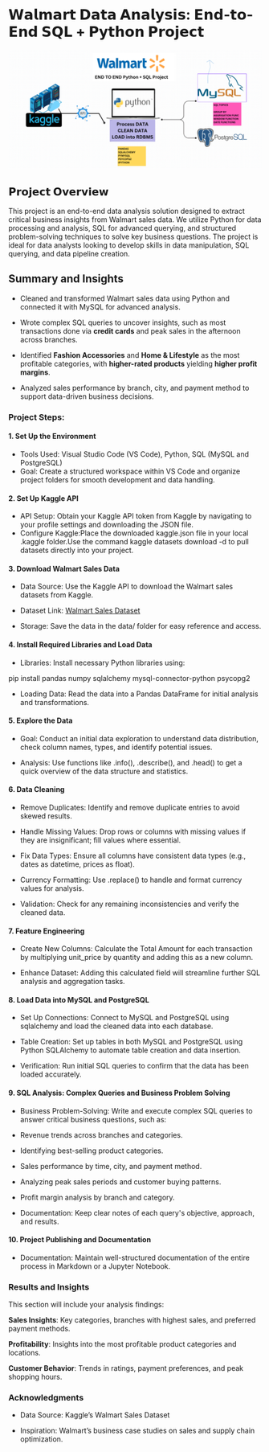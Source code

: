 # 𝗪𝗮𝗹𝗺𝗮𝗿𝘁 𝗗𝗮𝘁𝗮 𝗔𝗻𝗮𝗹𝘆𝘀𝗶𝘀: 𝗘𝗻𝗱-𝘁𝗼-𝗘𝗻𝗱 𝗦𝗤𝗟 + 𝗣𝘆𝘁𝗵𝗼𝗻 𝗣𝗿𝗼𝗷𝗲𝗰𝘁
![Image](https://github.com/surbhiyadav26/Walmart_Analysis/blob/main/walmart_project-piplelines.png?raw=true)
## 𝗣𝗿𝗼𝗷𝗲𝗰𝘁 𝗢𝘃𝗲𝗿𝘃𝗶𝗲𝘄
  This project is an end-to-end data analysis solution designed to extract critical business insights from Walmart sales data. We utilize Python for data processing and analysis, SQL for advanced querying, and structured problem-solving techniques to solve key business questions. The project is ideal for data analysts looking to develop skills in data manipulation, SQL querying, and data pipeline creation.

## Summary and Insights
- Cleaned and transformed Walmart sales data using Python and connected it with MySQL for advanced analysis.
  
- Wrote complex SQL queries to uncover insights, such as most transactions done via **credit cards** and peak sales in the afternoon across branches.
  
- Identified **Fashion Accessories** and **Home & Lifestyle** as the most profitable categories, with **higher-rated products** yielding **higher profit margins**.
  
- Analyzed sales performance by branch, city, and payment method to support data-driven business decisions.

### Project Steps:
#### 1. Set Up the Environment
- Tools Used: Visual Studio Code (VS Code), Python, SQL (MySQL and PostgreSQL)
- Goal: Create a structured workspace within VS Code and organize project folders for smooth development and data handling.

#### 2. Set Up Kaggle API
- API Setup: Obtain your Kaggle API token from Kaggle by navigating to your profile settings and downloading the JSON file.
- Configure Kaggle:Place the downloaded kaggle.json file in your local .kaggle folder.Use the command kaggle datasets download -d <dataset-path> to pull datasets directly into your project.

#### 3. Download Walmart Sales Data
- Data Source: Use the Kaggle API to download the Walmart sales datasets from Kaggle.

- Dataset Link: [Walmart Sales Dataset](https://www.kaggle.com/datasets/najir0123/walmart-10k-sales-datasets)

- Storage: Save the data in the data/ folder for easy reference and access.

#### 4. Install Required Libraries and Load Data
- Libraries: Install necessary Python libraries using:

pip install pandas numpy sqlalchemy mysql-connector-python psycopg2

- Loading Data: Read the data into a Pandas DataFrame for initial analysis and transformations.

#### 5. Explore the Data
- Goal: Conduct an initial data exploration to understand data distribution, check column names, types, and identify potential issues.

- Analysis: Use functions like .info(), .describe(), and .head() to get a quick overview of the data structure and statistics.

#### 6. Data Cleaning
- Remove Duplicates:  Identify and remove duplicate entries to avoid skewed results.

- Handle Missing Values:  Drop rows or columns with missing values if they are insignificant; fill values where essential.

- Fix Data Types: Ensure  all columns have consistent data types (e.g., dates as datetime, prices as float).

- Currency Formatting: Use .replace() to handle and format currency values for analysis.

- Validation: Check for any remaining inconsistencies and verify the cleaned data.

#### 7. Feature Engineering
- Create New Columns: Calculate the Total Amount for each transaction by multiplying unit_price by quantity and adding this as a new column.

- Enhance Dataset: Adding this calculated field will streamline further SQL analysis and aggregation tasks.

#### 8. Load Data into MySQL and PostgreSQL
- Set Up Connections: Connect to MySQL and PostgreSQL using sqlalchemy and load the cleaned data into each database.

- Table Creation: Set up tables in both MySQL and PostgreSQL using Python SQLAlchemy to automate table creation and data insertion.

- Verification: Run initial SQL queries to confirm that the data has been loaded accurately.

#### 9. SQL Analysis: Complex Queries and Business Problem Solving
- Business Problem-Solving: Write and execute complex SQL queries to answer critical business questions, such as:

- Revenue trends across branches and categories.

- Identifying best-selling product categories.

- Sales performance by time, city, and payment method.

- Analyzing peak sales periods and customer buying patterns.

- Profit margin analysis by branch and category.

- Documentation: Keep clear notes of each query's objective, approach, and results.

#### 10. Project Publishing and Documentation

- Documentation: Maintain well-structured documentation of the entire process in Markdown or a Jupyter Notebook.

### Results and Insights

 This section will include your analysis findings:

**Sales Insights**:  Key categories, branches with highest sales, and preferred payment methods.

**Profitability**:  Insights into the most profitable product categories and locations.

**Customer Behavior**: Trends in ratings, payment preferences, and peak shopping hours.

### Acknowledgments
- Data Source: Kaggle’s Walmart Sales Dataset

- Inspiration: Walmart’s business case studies on sales and supply chain optimization.
